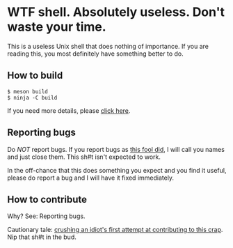 # WTF shell. Absolutely useless. Don't waste your time.

This is a useless Unix shell that does nothing of importance.
If you are reading this, you most definitely have something
better to do.

## How to build

```
$ meson build
$ ninja -C build
```

If you need more details, please [click here](https://www.google.com/search?q=How+can+I+find+something+better+to+do+with+my+life&oq=How+can+&aqs=chrome.0.69i59j69i57j69i60l2.984j0j1&sourceid=chrome&ie=UTF-8).

## Reporting bugs

Do *NOT* report bugs. If you report bugs as [this fool
did](https://github.com/aweeraman/wtfshell/issues/1), I will call you
names and just close them. This sh#t isn't expected to work.

In the off-chance that this does something you expect and you find it
useful, please do report a bug and I will have it fixed immediately.

## How to contribute

Why? See: Reporting bugs.

Cautionary tale: [crushing an idiot's first attempt at contributing to this crap](https://github.com/aweeraman/wtfshell/pull/2). Nip that sh#t in the bud.
